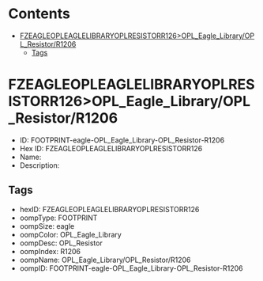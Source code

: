 



Contents
========

* [FZEAGLEOPLEAGLELIBRARYOPLRESISTORR126>OPL_Eagle_Library/OPL_Resistor/R1206](#fzeagleopleaglelibraryoplresistorr126opl_eagle_libraryopl_resistorr1206)
	* [Tags](#tags)

# FZEAGLEOPLEAGLELIBRARYOPLRESISTORR126>OPL_Eagle_Library/OPL_Resistor/R1206

- ID: FOOTPRINT-eagle-OPL_Eagle_Library-OPL_Resistor-R1206
- Hex ID: FZEAGLEOPLEAGLELIBRARYOPLRESISTORR126
- Name: 
- Description: 

## Tags

- hexID: FZEAGLEOPLEAGLELIBRARYOPLRESISTORR126
- oompType: FOOTPRINT
- oompSize: eagle
- oompColor: OPL_Eagle_Library
- oompDesc: OPL_Resistor
- oompIndex: R1206
- oompName: OPL_Eagle_Library/OPL_Resistor/R1206
- oompID: FOOTPRINT-eagle-OPL_Eagle_Library-OPL_Resistor-R1206
